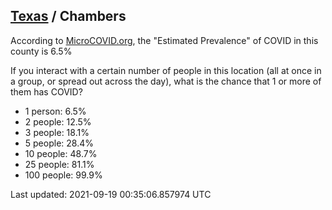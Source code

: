 
## [Texas](/united-states/texas) / Chambers

According to [MicroCOVID.org](http://microcovid.org),
the "Estimated Prevalence" of COVID in this county is 6.5%

If you interact with a certain number of people in this location
(all at once in a group, or spread out across the day), what is the chance that
1 or more of them has COVID?

- 1 person: 6.5%
- 2 people: 12.5%
- 3 people: 18.1%
- 5 people: 28.4%
- 10 people: 48.7%
- 25 people: 81.1%
- 100 people: 99.9%

Last updated: 2021-09-19 00:35:06.857974 UTC
